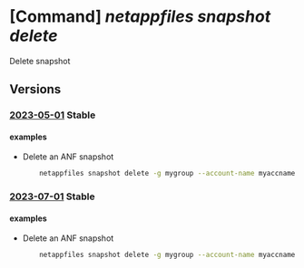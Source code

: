 # [Command] _netappfiles snapshot delete_

Delete snapshot

## Versions

### [2023-05-01](/Resources/mgmt-plane/L3N1YnNjcmlwdGlvbnMve30vcmVzb3VyY2Vncm91cHMve30vcHJvdmlkZXJzL21pY3Jvc29mdC5uZXRhcHAvbmV0YXBwYWNjb3VudHMve30vY2FwYWNpdHlwb29scy97fS92b2x1bWVzL3t9L3NuYXBzaG90cy97fQ==/2023-05-01.xml) **Stable**

<!-- mgmt-plane /subscriptions/{}/resourcegroups/{}/providers/microsoft.netapp/netappaccounts/{}/capacitypools/{}/volumes/{}/snapshots/{} 2023-05-01 -->

#### examples

- Delete an ANF snapshot
    ```bash
        netappfiles snapshot delete -g mygroup --account-name myaccname --pool-name mypoolname --volume-name myvolname --name mysnapname
    ```

### [2023-07-01](/Resources/mgmt-plane/L3N1YnNjcmlwdGlvbnMve30vcmVzb3VyY2Vncm91cHMve30vcHJvdmlkZXJzL21pY3Jvc29mdC5uZXRhcHAvbmV0YXBwYWNjb3VudHMve30vY2FwYWNpdHlwb29scy97fS92b2x1bWVzL3t9L3NuYXBzaG90cy97fQ==/2023-07-01.xml) **Stable**

<!-- mgmt-plane /subscriptions/{}/resourcegroups/{}/providers/microsoft.netapp/netappaccounts/{}/capacitypools/{}/volumes/{}/snapshots/{} 2023-07-01 -->

#### examples

- Delete an ANF snapshot
    ```bash
        netappfiles snapshot delete -g mygroup --account-name myaccname --pool-name mypoolname --volume-name myvolname --name mysnapname
    ```
